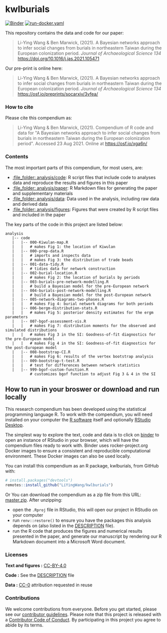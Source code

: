 
# kwlburials

[![Binder](https://mybinder.org/badge_logo.svg)](https://mybinder.org/v2/gh/LiYingWang/kwl-burials/master?urlpath=rstudio) [![run-docker.yaml](https://github.com/LiYingWang/kwl-burials/workflows/.github/workflows/run-docker.yaml/badge.svg)](https://github.com/LiYingWang/kwl-burials/actions)


This repository contains the data and code for our paper:

> Li-Ying Wang & Ben Marwick, (2021). A Bayesian networks approach to infer social changes from burials in northeastern Taiwan during the European colonization period. *Journal of Archaeological Science 134*
> <https://doi.org/10.1016/j.jas.2021.105471>

Our pre-print is online here:

> Li-Ying Wang & Ben Marwick, (2021). A Bayesian networks approach to infer social changes from burials in northeastern Taiwan during the European colonization period. *Journal of Archaeological Science 134*
> <https://osf.io/preprints/socarxiv/3vfea/>

### How to cite

Please cite this compendium as:

> Li-Ying Wang & Ben Marwick, (2021). Compendium of R code and data for "A Bayesian networks approach to infer social changes from burials in northeastern Taiwan during the European colonization period". Accessed 23 Aug 2021. Online at
> <https://osf.io/xga6n/>

### Contents

The most important parts of this compendium, for most users, are:

  - [:file\_folder: analysis/code](analysis/code): R script files that include code to analyses data and reproduce the results and figures in this paper 
  - [:file\_folder: analysis/paper](analysis/paper): R Markdown files for generating the paper and supplementary materials
  - [:file\_folder: analysis/data](analysis/data): Data used in the analysis, including raw data and derived data
  - [:file\_folder: analysis/figures](analysis/figures): Figures that were created by R script files and included in the paper 
  
The key parts of the code in this project are listed below:


```
analysis
   |-- code
   |   |-- 000-Kiwulan-map.R
   |   |   # makes Fig 1: the location of Kiwulan
   |   |-- 000-prep-data.R
   |   |   # imports and inspects data 
   |   |   # makes Fig 3: the distribution of trade beads 
   |   |-- 001-data-tidy.R
   |   |   # tidies data for network construction 
   |   |-- 002-burial-location.R
   |   |   # makes Fig 2: the location of burials by periods
   |   |-- 003-burials-pre-network-modelling.R
   |   |   # build a Bayesian model for the pre-European network
   |   |-- 004-burials-post-network-modelling.R
   |   |   # build a Bayesian model for the post-European network
   |   |-- 005-network-diagrams-two-phases.R
   |   |   # makes Fig 4: burial network diagrams for both periods
   |   |-- 006-bergm-distribution-stats.R
   |   |   # makes Fig 5: posterior density estimates for the ergm parameters 
   |   |-- 007-bgof-assessment-vis.R
   |   |   # makes Fig 7: distribution moments for the observed and simulated distributions 
   |   |   # makes Fig 3 in the SI: Goodness-of-fit diagnostics for the pre-European model
   |   |   # makes Fig 4 in the SI: Goodness-of-fit diagnostics for the post-European model
   |   |-- 008-bootstrap-CI.R
   |   |   # makes Fig 6: results of the vertex bootstrap analysis
   |   |-- 009-bootstrap-t-test.R
   |   |   # test for differences between network statistics
   |   |-- 999-bgof-custom-function.R
           # customizes bgof function to adjust Fig 3 & 4 in the SI
```

## How to run in your broswer or download and run locally

This research compendium has been developed using the statistical
programming language R. To work with the compendium, you will need
installed on your computer the [R
software](https://cloud.r-project.org/) itself and optionally [RStudio
Desktop](https://rstudio.com/products/rstudio/download/).

The simplest way to explore the text, code and data is to click on
[binder](https://mybinder.org/v2/gh/parkgayoung/racisminarchy/master?urlpath=rstudio)
to open an instance of RStudio in your browser, which will have the
compendium files ready to work with. Binder uses rocker-project.org
Docker images to ensure a consistent and reproducible computational
environment. These Docker images can also be used locally.

You can install this compendium as an R package, kwlburials, from
GitHub with:

``` r
# install.packages("devtools")
remotes::install_github("LiYingWang/kwlburials")
```

Or You can download the compendium as a zip file from this URL:
[master.zip](https://github.com/LiYingWang/kwl-burials/archive/master.zip). After unzipping:  
- open the `.Rproj` file in RStudio, this will open our project in
RStudio on your computer  
- run `renv::restore()` to ensure you have the packages this analysis
depends on (also listed in the [DESCRIPTION](/DESCRIPTION) file).  
- run the R code that produces the figures and numerical results presented
in the paper, and generate our manuscript by rendering our R Markdown
document into a Microsoft Word document.

### Licenses

**Text and figures :**
[CC-BY-4.0](http://creativecommons.org/licenses/by/4.0/)

**Code :** See the [DESCRIPTION](DESCRIPTION) file

**Data :** [CC-0](http://creativecommons.org/publicdomain/zero/1.0/)
attribution requested in reuse

### Contributions

We welcome contributions from everyone. Before you get started, please
see our [contributor guidelines](CONTRIBUTING.md). Please note that this
project is released with a [Contributor Code of Conduct](CONDUCT.md). By
participating in this project you agree to abide by its terms.
